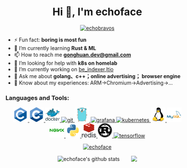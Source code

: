 <h1 align="center">Hi 👋, I'm echoface</h1>
<p align="center"> 
<!--h3 align="center">A passionate boring developer from China</h3-->
<a align="center" href="https://twitter.com/echobravos" target="blank"><img src="https://img.shields.io/twitter/follow/echobravos?logo=twitter&style=for-the-badge" alt="echobravos" /></a>
</p>

- ⚡ Fun fact: **boring is most fun**
- 🌱 I’m currently learning **Rust & ML**
- 📫 How to reach me **gonghuan.dev@gmail.com**
- 🤝 I’m looking for help with **k8s on homelab**
- 🔭 I’m currently working on [be_indexer](https://github.com/echoface/be_indexer),[ltio](https://github.com/echoface/ltio)
- 💬 Ask me about **golang、c++；online advertising； browser engine**
- 📄 Know about my experiences: ARM->Chromium->Advertising->...

<h3 align="left">Languages and Tools:</h3>
<p align="center"> 
  <a href="https://www.cprogramming.com/" target="_blank" rel="noreferrer"> <img src="https://raw.githubusercontent.com/devicons/devicon/master/icons/c/c-original.svg" alt="c" width="40" height="40"/> </a> 
  <a href="https://www.w3schools.com/cpp/" target="_blank" rel="noreferrer"> <img src="https://raw.githubusercontent.com/devicons/devicon/master/icons/cplusplus/cplusplus-original.svg" alt="cplusplus" width="40" height="40"/> </a> 
  <a href="https://www.docker.com/" target="_blank" rel="noreferrer"> <img src="https://raw.githubusercontent.com/devicons/devicon/master/icons/docker/docker-original-wordmark.svg" alt="docker" width="40" height="40"/> </a> 
  <a href="https://git-scm.com/" target="_blank" rel="noreferrer"> <img src="https://www.vectorlogo.zone/logos/git-scm/git-scm-icon.svg" alt="git" width="40" height="40"/> </a> 
  <a href="https://golang.org" target="_blank" rel="noreferrer"> <img src="https://raw.githubusercontent.com/devicons/devicon/master/icons/go/go-original.svg" alt="go" width="40" height="40"/> </a> 
  <a href="https://grafana.com" target="_blank" rel="noreferrer"> <img src="https://www.vectorlogo.zone/logos/grafana/grafana-icon.svg" alt="grafana" width="40" height="40"/> </a> 
  <a href="https://kubernetes.io" target="_blank" rel="noreferrer"> <img src="https://www.vectorlogo.zone/logos/kubernetes/kubernetes-icon.svg" alt="kubernetes" width="40" height="40"/> </a> 
  <a href="https://www.linux.org/" target="_blank" rel="noreferrer"> <img src="https://raw.githubusercontent.com/devicons/devicon/master/icons/linux/linux-original.svg" alt="linux" width="40" height="40"/> </a> 
  <a href="https://www.mysql.com/" target="_blank" rel="noreferrer"> <img src="https://raw.githubusercontent.com/devicons/devicon/master/icons/mysql/mysql-original-wordmark.svg" alt="mysql" width="40" height="40"/> </a> 
  <a href="https://www.nginx.com" target="_blank" rel="noreferrer"> <img src="https://raw.githubusercontent.com/devicons/devicon/master/icons/nginx/nginx-original.svg" alt="nginx" width="40" height="40"/> </a> 
  <a href="https://www.python.org" target="_blank" rel="noreferrer"> <img src="https://raw.githubusercontent.com/devicons/devicon/master/icons/python/python-original.svg" alt="python" width="40" height="40"/> </a>
  <a href="https://redis.io" target="_blank" rel="noreferrer"> <img src="https://raw.githubusercontent.com/devicons/devicon/master/icons/redis/redis-original-wordmark.svg" alt="redis" width="40" height="40"/> </a>
  <a href="https://www.rust-lang.org" target="_blank" rel="noreferrer"> <img src="https://raw.githubusercontent.com/devicons/devicon/master/icons/rust/rust-plain.svg" alt="rust" width="40" height="40"/> </a>
  <a href="https://www.tensorflow.org" target="_blank" rel="noreferrer"> <img src="https://www.vectorlogo.zone/logos/tensorflow/tensorflow-icon.svg" alt="tensorflow" width="40" height="40"/> </a> 
</p>

<p align="center"> <a href="https://github.com/echoface"><img src="https://github-profile-trophy.vercel.app/?username=echoface&margin-w=15&row=1" alt="echoface" /></a> </p>

<p align="center">
  <a> <img align="center" height=195 src="https://github-readme-stats.vercel.app/api?username=echoface&show_icons=true&include_all_commits=true&theme=buefy&hide_border=true" alt="echoface's github stats" /></a>
  &nbsp;&nbsp;&nbsp;&nbsp;&nbsp;&nbsp;
  <a><img height=195 align="center" src="https://github-readme-stats.vercel.app/api/top-langs/?username=echoface&layout=compact&theme=buefy&hide_border=true" /></a>
</p>

<!--
#### Top Repositories
| <a href="https://github.com/echoface/be_indexer"> <img align="center" src="https://github-readme-stats.vercel.app/api/pin/?username=echoface&repo=be_indexer&theme=buefy" /></a> | <a href="https://github.com/echoface/ltio"><img align="center" src="https://github-readme-stats.vercel.app/api/pin/?username=echoface&repo=ltio&theme=buefy" /></a>|
| ------------- | ------------- |
-->
